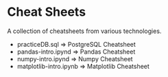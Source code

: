 # Cheat Sheets
A collection of cheatsheets from various technologies.
- practiceDB.sql => PostgreSQL Cheatsheet
- pandas-intro.ipynd => Pandas Cheatsheet
- numpy-intro.ipynd => Numpy Cheatsheet
- matplotlib-intro.ipynb => Matplotlib Cheatsheet

